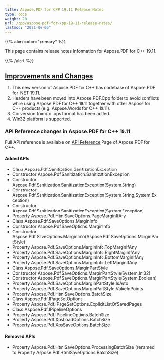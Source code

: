```yaml
---
title: Aspose.PDF for CPP 19.11 Release Notes
type: docs
weight: 20
url: /cpp/aspose-pdf-for-cpp-19-11-release-notes/
lastmod: "2021-06-05"
---
```


{{% alert color="primary" %}}

This page contains release notes information for Aspose.PDF for C++ 19.11.

{{% /alert %}}
## <ins>**Improvements and Changes**
1. This new version of Aspose.PDF for C++ has codebase of Aspose.PDF for .NET 19.11.
1. Headers have been moved into Aspose.PDF.Cpp folder to avoid conflicts while using Aspose.PDF for C++ 19.11 together with other Aspose for C++ products (e.g. Aspose.Words for C++ 19.11).
1. Conversion from/to .xps format has been added.
1. Win32 platform is supported.
### **API Reference changes in Aspose.PDF for C++ 19.11**
Full API reference is available on [API Reference](https://apireference.aspose.com/pdf/cpp) Page of Aspose.PDF for C++.
#### **Added APIs**
- Class Aspose.Pdf.Sanitization.SanitizationException
- Constructor Aspose.Pdf.Sanitization.SanitizationException
- Constructor Aspose.Pdf.Sanitization.SanitizationException(System.String)
- Constructor Aspose.Pdf.Sanitization.SanitizationException(System.String,System.Exception)
- Constructor Aspose.Pdf.Sanitization.SanitizationException(System.Exception)
- Property Aspose.Pdf.HtmlSaveOptions.PageMarginIfAny
- Class Aspose.Pdf.SaveOptions.MarginInfo
- Constructor Aspose.Pdf.SaveOptions.MarginInfo
- Constructor Aspose.Pdf.SaveOptions.MarginInfo(Aspose.Pdf.SaveOptions.MarginPartStyle)
- Property Aspose.Pdf.SaveOptions.MarginInfo.TopMarginIfAny
- Property Aspose.Pdf.SaveOptions.MarginInfo.RightMarginIfAny
- Property Aspose.Pdf.SaveOptions.MarginInfo.BottomMarginIfAny
- Property Aspose.Pdf.SaveOptions.MarginInfo.LeftMarginIfAny
- Class Aspose.Pdf.SaveOptions.MarginPartStyle
- Constructor Aspose.Pdf.SaveOptions.MarginPartStyle(System.Int32)
- Constructor Aspose.Pdf.SaveOptions.MarginPartStyle(System.Boolean)
- Property Aspose.Pdf.SaveOptions.MarginPartStyle.IsAuto
- Property Aspose.Pdf.SaveOptions.MarginPartStyle.ValueInPoints
- Property Aspose.Pdf.HtmlSaveOptions.BatchSize
- Class Aspose.Pdf.IPageSetOptions
- Property Aspose.Pdf.IPageSetOptions.ExplicitListOfSavedPages
- Class Aspose.Pdf.IPipelineOptions
- Property Aspose.Pdf.IPipelineOptions.BatchSize
- Property Aspose.Pdf.XpsLoadOptions.BatchSize
- Property Aspose.Pdf.XpsSaveOptions.BatchSize
#### **Removed APIs**
- Property Aspose.Pdf.HtmlSaveOptions.ProcessingBatchSize (renamed to Property Aspose.Pdf.HtmlSaveOptions.BatchSize)
